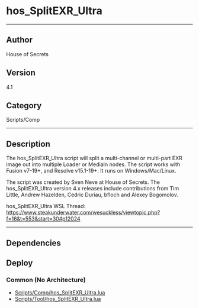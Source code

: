 # hos_SplitEXR_Ultra
___

## Author
House of Secrets

## Version
4.1

## Category
Scripts/Comp

___

## Description
<p>The hos_SplitEXR_Ultra script will split a multi-channel or multi-part EXR image out into multiple Loader or MediaIn nodes. The script works with Fusion v7-19+, and Resolve v15.1-19+. It runs on Windows/Mac/Linux.</p>

<p>The script was created by Sven Neve at House of Secrets. The hos_SplitEXR_Ultra version 4.x releases include contributions from Tim Little, Andrew Hazelden, Cedric Duriau, bfloch and Alexey Bogomolov.</p>

<p>hos_SplitEXR_Ultra WSL Thread:<br>
<a href="https://www.steakunderwater.com/wesuckless/viewtopic.php?f=16&t=553&start=30#p12024">https://www.steakunderwater.com/wesuckless/viewtopic.php?f=16&t=553&start=30#p12024</a></p>

___

## Dependencies

## Deploy

### Common (No Architecture)

<ul>
<li><a href="https://gitlab.com/WeSuckLess/Reactor/-/blob/master/Atoms/com.HouseOfSecrets.hos_SplitEXR_Ultra/Scripts/Comp/hos_SplitEXR_Ultra.lua?ref_type=heads">Scripts/Comp/hos_SplitEXR_Ultra.lua</a></li>
<li><a href="https://gitlab.com/WeSuckLess/Reactor/-/blob/master/Atoms/com.HouseOfSecrets.hos_SplitEXR_Ultra/Scripts/Tool/hos_SplitEXR_Ultra.lua?ref_type=heads">Scripts/Tool/hos_SplitEXR_Ultra.lua</a></li>
</ul>

